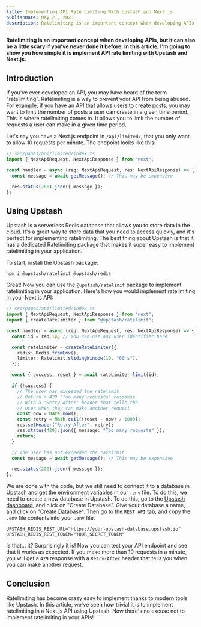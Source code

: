 ```yaml
---
title: Implementing API Rate Limiting With Upstash and Next.js
publishDate: May 21, 2023
description: Ratelimiting is an important concept when developing APIs, but it can also be a little scary if you've never done it before. In this article, I'm going to show you how simple it is implement API rate limiting with Upstash and Next.js.
---
```


**Ratelimiting is an important concept when developing APIs, but it can also be a little scary if you've never done it before. In this article, I'm going to show you how simple it is implement API rate limiting with Upstash and Next.js.**

## Introduction

If you've ever developed an API, you may have heard of the term "ratelimiting". Ratelimiting is a way to prevent your API from being abused. For example, if you have an API that allows users to create posts, you may want to limit the number of posts a user can create in a given time period. This is where ratelimiting comes in. It allows you to limit the number of requests a user can make in a given time period.

Let's say you have a Next.js endpoint in `/api/limited/`, that you only want to allow 10 requests per minute. The endpoint looks like this:

```ts
// src/pages/api/limited/index.ts
import { NextApiRequest, NextApiResponse } from "next";

const handler = async (req: NextApiRequest, res: NextApiResponse) => {
  const message = await getMessage(); // This may be expensive

  res.status(200).json({ message });
};
```

## Using Upstash

Upstash is a serverless Redis database that allows you to store data in the cloud. It's a great way to store data that you need to access quickly, and it's perfect for implementing ratelimiting. The best thing about Upstash is that it has a dedicated Ratelimiting package that makes it super easy to implement ratelimiting in your application.

To start, install the Upstash package:

```
npm i @upstash/ratelimit @upstash/redis
```

Great! Now you can use the `@upstash/ratelimit` package to implement ratelimiting in your application. Here's how you would implement ratelimiting in your Next.js API:

```ts
// src/pages/api/limited/index.ts
import { NextApiRequest, NextApiResponse } from "next";
import { createRateLimiter } from "@upstash/ratelimit";

const handler = async (req: NextApiRequest, res: NextApiResponse) => {
  const id = req.ip; // You can use any user identifier here

  const rateLimiter = createRateLimiter({
    redis: Redis.fromEnv(),
    limiter: Ratelimit.slidingWindow(10, "60 s"),
  });

  const { success, reset } = await rateLimiter.limit(id);

  if (!success) {
    // The user has exceeded the ratelimit
    // Return a 429 "Too many requests" response
    // With a "Retry-After" header that tells the
    // user when they can make another request
    const now = Date.now();
    const retry = Math.ceil((reset - now) / 1000);
    res.setHeader("Retry-After", retry);
    res.status(429).json({ message: "Too many requests" });
    return;
  }

  // The user has not exceeded the ratelimit
  const message = await getMessage(); // This may be expensive

  res.status(200).json({ message });
};
```

We are done with the code, but we still need to connect it to a database in Upstash and get the environment variables in our `.env` file. To do this, we need to create a new database in Upstash. To do this, go to the [Upstash dashboard](https://console.upstash.com/), and click on "Create Database". Give your database a name, and click on "Create Database". Then go to the `REST API` tab, and copy the `.env` file contents into your `.env` file.

```
UPSTASH_REDIS_REST_URL="https://your-upstash-database.upstash.io"
UPSTASH_REDIS_REST_TOKEN="YOUR_SECRET_TOKEN"
```

Is that... it? Surprisingly it is! Now you can test your API endpoint and see that it works as expected. If you make more than 10 requests in a minute, you will get a `429` response with a `Retry-After` header that tells you when you can make another request.

## Conclusion

Ratelimiting has become crazy easy to implement thanks to modern tools like Upstash. In this article, we've seen how trivial it is to implement ratelimiting in a Next.js API using Upstash. Now there's no excuse not to implement ratelimiting in your APIs!
